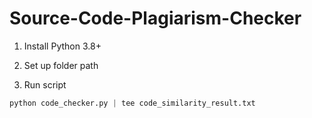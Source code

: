 # Source-Code-Plagiarism-Checker

1. Install Python 3.8+

2. Set up folder path

3. Run script
```python
python code_checker.py | tee code_similarity_result.txt
```
